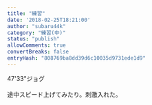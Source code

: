 ```yaml
---
title: "練習"
date: '2018-02-25T18:21:00'
author: "subaru44k"
category: "練習(中)"
status: "publish"
allowComments: true
convertBreaks: false
entryHash: "808769ba8dd39d6c10035d9731ede1d9"
---
```

47'33"ジョグ<br>
<br>
途中スピード上げてみたり。刺激入れた。

